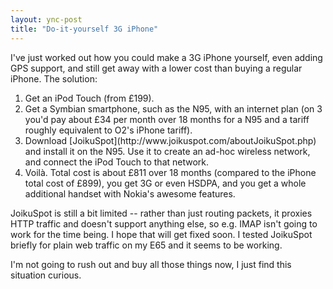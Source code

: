 ```yaml
---
layout: ync-post
title: "Do-it-yourself 3G iPhone"
---
```


<p>I've just worked out how you could make a 3G iPhone yourself, even adding GPS support, and still get
away with a lower cost than buying a regular iPhone. The
solution:
<ol>
<li>Get an iPod Touch (from
£199).</li>
<li>Get a Symbian smartphone, such as the N95, with an internet plan (on 3 you'd pay
about £34 per month over 18 months for a N95 and a tariff roughly equivalent to O2's iPhone
tariff).</li>
<li>Download
[JoikuSpot](http://www.joikuspot.com/aboutJoikuSpot.php) and install it on the N95. Use it to create
an ad-hoc wireless network, and connect the iPod Touch to that
network.</li>
<li>Voilà. Total cost is about £811 over 18 months (compared to the iPhone total
cost of £899), you get 3G or even HSDPA, and you get a whole additional handset with Nokia's
awesome features.</li>
</ol>
JoikuSpot is still a bit limited -- rather than just routing packets,
it proxies HTTP traffic and doesn't support anything else, so e.g. IMAP isn't going to work for the
time being. I hope that will get fixed soon. I tested JoikuSpot briefly for plain web traffic on my
E65 and it seems to be working.</p>

I'm not going to rush out and buy all those things now, I just find
this situation curious.
